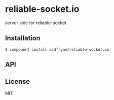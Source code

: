 
# reliable-socket.io

  server side for reliable-socket

## Installation

    $ component install asdfryan/reliable-socket.io

## API

   

## License

  MIT
